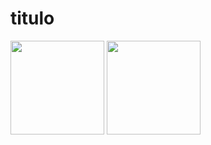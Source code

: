 # titulo
<img src= "https://user-images.githubusercontent.com/73722132/99607156-f9cccf00-29e9-11eb-84b8-89c41c8e7536.png)" height="150" width="150">

<img src="https://user-images.githubusercontent.com/73722190/99607575-d191a000-29ea-11eb-8d34-8e1f71e8830a.jpg" height="150" width="150">
